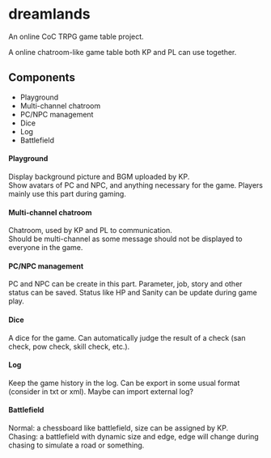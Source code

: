 # dreamlands
An online CoC TRPG game table project.
 
A online chatroom-like game table both KP and PL can use together. 

## Components

- Playground
- Multi-channel chatroom
- PC/NPC management
- Dice
- Log
- Battlefield

#### Playground 
Display background picture and BGM uploaded by KP.  
Show avatars of PC and NPC, and anything necessary for the game. 
Players mainly use this part during gaming. 

#### Multi-channel chatroom
Chatroom, used by KP and PL to communication.  
Should be multi-channel as some message should not be displayed to everyone in the game. 

#### PC/NPC management  
PC and NPC can be create in this part. Parameter, job, story and other status can be saved. Status like HP and Sanity can be update during game play.

#### Dice  
A dice for the game. Can automatically judge the result of a check (san check, pow check, skill check, etc.). 

#### Log
Keep the game history in the log. Can be export in some usual format (consider in txt or xml). Maybe can import external log?

#### Battlefield  
Normal: a chessboard like battlefield, size can be assigned by KP.    
Chasing: a battlefield with dynamic size and edge, edge will change during chasing to simulate a road or something.